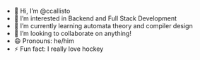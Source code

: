 - 👋 Hi, I’m @ccallisto
- 👀 I’m interested in Backend and Full Stack Development
- 🌱 I’m currently learning automata theory and compiler design
- 💞️ I’m looking to collaborate on anything!
- 😄 Pronouns: he/him
- ⚡ Fun fact: I really love hockey

<!---
ccallisto/ccallisto is a ✨ special ✨ repository because its `README.md` (this file) appears on your GitHub profile.
You can click the Preview link to take a look at your changes.
--->
